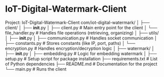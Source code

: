 # IoT-Digital-Watermark-Client

Project: IoT-Digital-Watermark-Client
com/iot-digital-watermark/
│
├── client/
│   ├── __init__.py
│   ├── client.py               # Main entry point for the client
│   └── file_handler.py         # Handles file operations (retrieving, organizing)
│
├── utils/
│   ├── __init__.py
│   ├── communication.py        # Handles socket communication
│   ├── constants.py            # Stores constants (like IP, port, paths)
│   └── encryption.py           # Handles encryption/decryption logic
│
├── watermark/
│   ├── __init__.py
│   ├── embedding.py            # Logic for embedding watermark
│
├── setup.py                    # Setup script for package installation
├── requirements.txt            # List of Python dependencies
├── README.md                   # Documentation for the project
└── main.py                     # Runs the client

